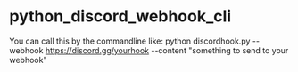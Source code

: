 # python_discord_webhook_cli
You can call this by the commandline like:
python discordhook.py --webhook https://discord.gg/yourhook --content "something to send to your webhook"
